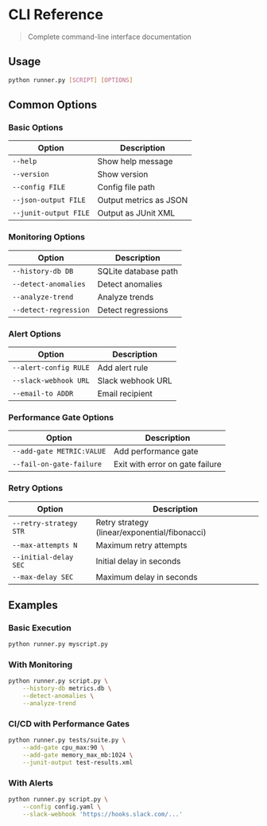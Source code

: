 # CLI Reference

> Complete command-line interface documentation

## Usage

```bash
python runner.py [SCRIPT] [OPTIONS]
```

## Common Options

### Basic Options
| Option | Description |
|--------|-------------|
| `--help` | Show help message |
| `--version` | Show version |
| `--config FILE` | Config file path |
| `--json-output FILE` | Output metrics as JSON |
| `--junit-output FILE` | Output as JUnit XML |

### Monitoring Options
| Option | Description |
|--------|-------------|
| `--history-db DB` | SQLite database path |
| `--detect-anomalies` | Detect anomalies |
| `--analyze-trend` | Analyze trends |
| `--detect-regression` | Detect regressions |

### Alert Options
| Option | Description |
|--------|-------------|
| `--alert-config RULE` | Add alert rule |
| `--slack-webhook URL` | Slack webhook URL |
| `--email-to ADDR` | Email recipient |

### Performance Gate Options
| Option | Description |
|--------|-------------|
| `--add-gate METRIC:VALUE` | Add performance gate |
| `--fail-on-gate-failure` | Exit with error on gate failure |

### Retry Options
| Option | Description |
|--------|-------------|
| `--retry-strategy STR` | Retry strategy (linear/exponential/fibonacci) |
| `--max-attempts N` | Maximum retry attempts |
| `--initial-delay SEC` | Initial delay in seconds |
| `--max-delay SEC` | Maximum delay in seconds |

## Examples

### Basic Execution
```bash
python runner.py myscript.py
```

### With Monitoring
```bash
python runner.py script.py \
    --history-db metrics.db \
    --detect-anomalies \
    --analyze-trend
```

### CI/CD with Performance Gates
```bash
python runner.py tests/suite.py \
    --add-gate cpu_max:90 \
    --add-gate memory_max_mb:1024 \
    --junit-output test-results.xml
```

### With Alerts
```bash
python runner.py script.py \
    --config config.yaml \
    --slack-webhook 'https://hooks.slack.com/...'
```

